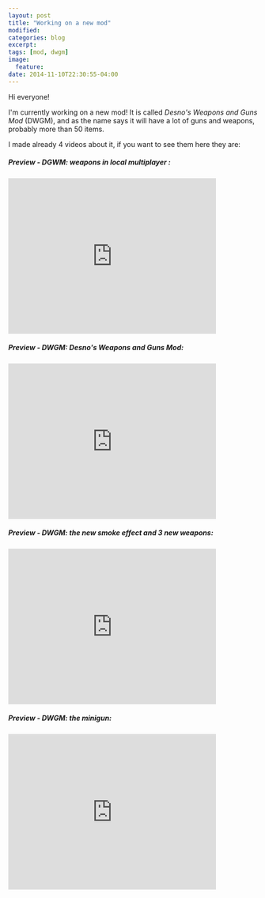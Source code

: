 ```yaml
---
layout: post
title: "Working on a new mod"
modified:
categories: blog
excerpt:
tags: [mod, dwgm]
image:
  feature:
date: 2014-11-10T22:30:55-04:00
---
```


Hi everyone!

I'm currently working on a new mod! It is called *Desno's Weapons and Guns Mod* (DWGM), and as the name says it will have a lot of guns and weapons, probably more than 50 items.

I made already 4 videos about it, if you want to see them here they are:

##### Preview - DGWM: weapons in local multiplayer :
<iframe width="420" height="315" src="http://youtu.be/CEILyMDgaB4" frameborder="0"> </iframe>

##### Preview - DWGM: Desno's Weapons and Guns Mod:
<iframe width="420" height="315" src="http://youtu.be/_5EmKIRSkJk" frameborder="0"> </iframe>

##### Preview - DWGM: the new smoke effect and 3 new weapons:
<iframe width="420" height="315" src="http://youtu.be/7UWmUxKs9qg" frameborder="0"> </iframe>

##### Preview - DWGM: the minigun:
<iframe width="420" height="315" src="http://youtu.be/uS1XAlG_AwA" frameborder="0"> </iframe>

